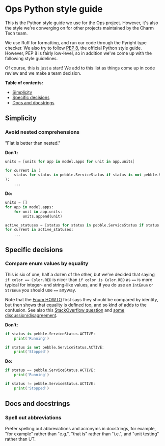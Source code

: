 
# Ops Python style guide

This is the Python style guide we use for the Ops project. However, it's also the style we're converging on for other projects maintained by the Charm Tech team.

We use Ruff for formatting, and run our code through the Pyright type checker. We also try to follow [PEP 8](https://peps.python.org/pep-0008/), the official Python style guide. However, PEP 8 is fairly low-level, so in addition we've come up with the following style guidelines.

Of course, this is just a start! We add to this list as things come up in code review and we make a team decision.


**Table of contents:**

* [Simplicity](#simplicity)
* [Specific decisions](#specific-decisions)
* [Docs and docstrings](#docs-and-docstrings)


## Simplicity

### Avoid nested comprehensions

"Flat is better than nested."

**Don't:**

```python
units = [units for app in model.apps for unit in app.units]

for current in (
	status for status in pebble.ServiceStatus if status is not pebble.ServiceStatus.ACTIVE
):
	...
```

**Do:**

```python
units = []
for app in model.apps:
	for unit in app.units:
		units.append(unit)

active_statuses = [status for status in pebble.ServiceStatus if status != pebble.ServiceStatus.ACTIVE]
for current in active_statuses:
	...
```

## Specific decisions

### Compare enum values by equality

This is six of one, half a dozen of the other, but we've decided that saying `if color == Color.RED` is nicer than `if color is Color.RED` as `==` is more typical for integer- and string-like values, and if you do use an `IntEnum` or `StrEnum` you should use `==` anyway.

Note that the [Enum HOWTO](https://docs.python.org/3/howto/enum.html#comparisons) first says they should be compared by identity, but then shows that equality is defined too, and so kind of adds to the confusion. See also this [StackOverflow question](https://stackoverflow.com/questions/25858497/should-enum-instances-be-compared-by-identity-or-equality) and [some discussion/disagreement](https://github.com/pylint-dev/pylint/issues/5356).

**Don't:**

```python
if status is pebble.ServiceStatus.ACTIVE:
	print('Running')

if status is not pebble.ServiceStatus.ACTIVE:
	print('Stopped')
```

**Do:**

```python
if status == pebble.ServiceStatus.ACTIVE:
	print('Running')

if status != pebble.ServiceStatus.ACTIVE:
	print('Stopped')
```


## Docs and docstrings

### Spell out abbreviations

Prefer spelling out abbreviations and acronyms in docstrings, for example, "for example" rather than "e.g.", "that is" rather than "i.e.", and "unit testing" rather than UT.
